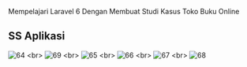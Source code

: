
Mempelajari Laravel 6 Dengan Membuat Studi Kasus Toko Buku Online

## SS Aplikasi
![64](https://user-images.githubusercontent.com/13019337/66284391-b1d80f00-e8f1-11e9-8f23-d8e83c325486.png)
<br\>
![69](https://user-images.githubusercontent.com/13019337/66284399-b8ff1d00-e8f1-11e9-92dc-ddb027a76a29.png)
<br\>
![65](https://user-images.githubusercontent.com/13019337/66284400-b8ff1d00-e8f1-11e9-9a1e-4cbdb3921c61.png)
<br\>
![66](https://user-images.githubusercontent.com/13019337/66284401-b997b380-e8f1-11e9-9591-4ae1d82b3151.png)
<br\>
![67](https://user-images.githubusercontent.com/13019337/66284403-b997b380-e8f1-11e9-94cd-7d3105a11cbb.png)
<br\>
![68](https://user-images.githubusercontent.com/13019337/66284404-b997b380-e8f1-11e9-9d91-f8e28c395fc2.png)


